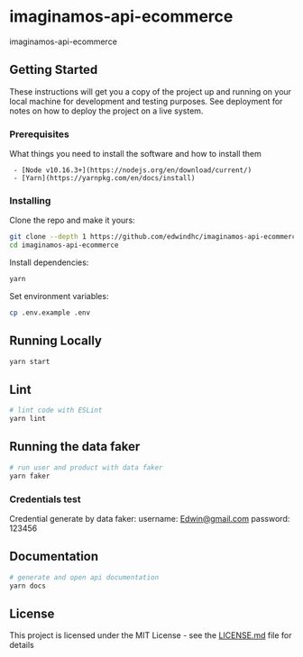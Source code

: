 # imaginamos-api-ecommerce
imaginamos-api-ecommerce

## Getting Started

These instructions will get you a copy of the project up and running on your local machine for development and testing purposes. See deployment for notes on how to deploy the project on a live system.

### Prerequisites

What things you need to install the software and how to install them

```
 - [Node v10.16.3+](https://nodejs.org/en/download/current/)
 - [Yarn](https://yarnpkg.com/en/docs/install)
```

### Installing

Clone the repo and make it yours:

```bash
git clone --depth 1 https://github.com/edwindhc/imaginamos-api-ecommerce.git
cd imaginamos-api-ecommerce
```

Install dependencies:

```bash
yarn
```

Set environment variables:

```bash
cp .env.example .env
```

## Running Locally

```bash
yarn start
```

## Lint

```bash
# lint code with ESLint
yarn lint
```

## Running the data faker

```bash
# run user and product with data faker
yarn faker
```
### Credentials test

Credential generate by data faker: username: Edwin@gmail.com password: 123456

## Documentation

```bash
# generate and open api documentation
yarn docs
```

## License

This project is licensed under the MIT License - see the [LICENSE.md](LICENSE.md) file for details
